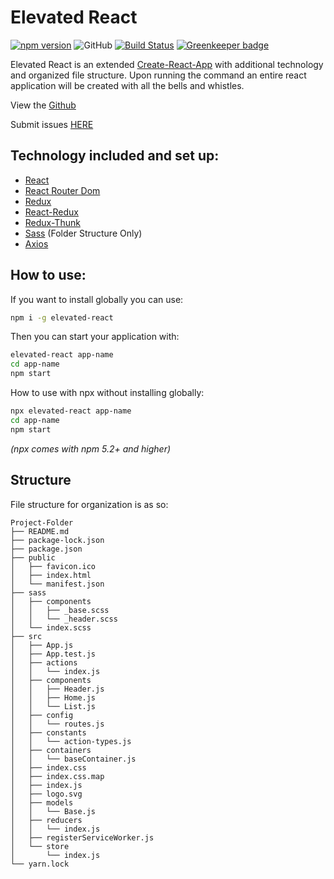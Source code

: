 # Elevated React

[![npm version](https://badge.fury.io/js/elevated-react.svg)](https://badge.fury.io/js/elevated-react)
![GitHub](https://img.shields.io/github/license/mashape/apistatus.svg)
[![Build Status](https://travis-ci.com/DaltonHart/Elevated-React.svg?branch=master)](https://travis-ci.com/DaltonHart/Elevated-React) [![Greenkeeper badge](https://badges.greenkeeper.io/DaltonHart/Elevated-React.svg)](https://greenkeeper.io/)


Elevated React is an extended [Create-React-App](https://github.com/facebook/create-react-app) with additional technology and organized file structure. Upon running the command an entire react application will be created with all the bells and whistles.

View the [Github](https://github.com/DaltonHart/Elevated-React)

Submit issues [HERE](https://github.com/DaltonHart/Elevated-React/issues)

## Technology included and set up:

- [React](https://reactjs.org/)
- [React Router Dom](https://www.npmjs.com/package/react-router-dom)
- [Redux](https://redux.js.org/)
- [React-Redux](https://github.com/reduxjs/react-redux)
- [Redux-Thunk](https://github.com/reduxjs/redux-thunk)
- [Sass](https://sass-lang.com/) (Folder Structure Only)
- [Axios](https://www.npmjs.com/package/axios)

## How to use:
If you want to install globally you can use:

```bash
npm i -g elevated-react
```
Then you can start your application with: 

```bash
elevated-react app-name
cd app-name
npm start
```

How to use with npx without installing globally: 

```bash
npx elevated-react app-name
cd app-name
npm start

```

*(npx comes with npm 5.2+ and higher)*

## Structure

File structure for organization is as so: 

```
Project-Folder
├── README.md
├── package-lock.json
├── package.json
├── public
│   ├── favicon.ico
│   ├── index.html
│   └── manifest.json
├── sass
│   ├── components
│   │   ├── _base.scss
│   │   └── _header.scss
│   └── index.scss
├── src
│   ├── App.js
│   ├── App.test.js
│   ├── actions
│   │   └── index.js
│   ├── components
│   │   ├── Header.js
│   │   ├── Home.js
│   │   └── List.js
│   ├── config
│   │   └── routes.js
│   ├── constants
│   │   └── action-types.js
│   ├── containers
│   │   └── baseContainer.js
│   ├── index.css
│   ├── index.css.map
│   ├── index.js
│   ├── logo.svg
│   ├── models
│   │   └── Base.js
│   ├── reducers
│   │   └── index.js
│   ├── registerServiceWorker.js
│   └── store
│       └── index.js
└── yarn.lock
```